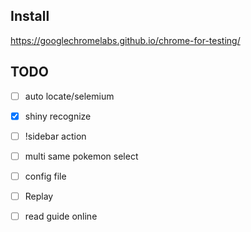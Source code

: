 ## Install

https://googlechromelabs.github.io/chrome-for-testing/

## TODO
- [ ] auto locate/selemium
- [x] shiny recognize
- [ ] !sidebar action
- [ ] multi same pokemon select

- [ ] config file
- [ ] Replay

- [ ] read guide online
